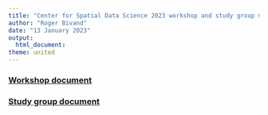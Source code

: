 ```yaml
---
title: "Center for Spatial Data Science 2023 workshop and study group materials"
author: "Roger Bivand"
date: "13 January 2023"
output: 
  html_document:
theme: united
---
```


### [Workshop document](https://rsbivand.github.io/csds_jan23/csds_crs_workshop_230119.html)

### [Study group document](https://rsbivand.github.io/csds_jan23/bivand_csds_ssg_230117.pdf)

